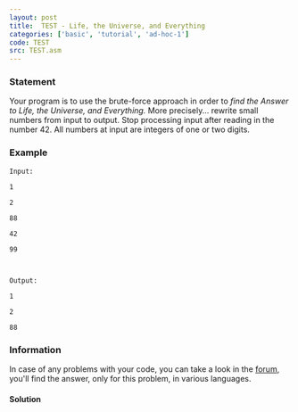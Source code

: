 ```yaml
---
layout: post
title:  TEST - Life, the Universe, and Everything
categories: ['basic', 'tutorial', 'ad-hoc-1']
code: TEST
src: TEST.asm
---
```


### **Statement**

Your program is to use the brute-force approach in order to _find the Answer
to Life, the Universe, and Everything._ More precisely... rewrite small
numbers from input to output. Stop processing input after reading in the
number 42. All numbers at input are integers of one or two digits.  
  

### Example

    
    
    Input:
    1
    2
    88
    42
    99
    
    Output:
    1
    2
    88
    

### Information

In case of any problems with your code, you can take a look in the
[forum](http://www.spoj.com/forum/), you'll find the answer, only for this
problem, in various languages.



#### **Solution**




